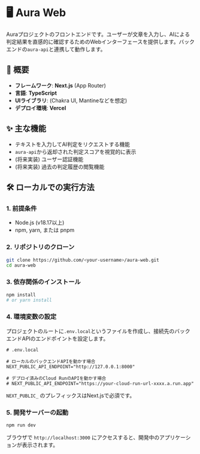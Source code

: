 # 🖥️ Aura Web

Auraプロジェクトのフロントエンドです。ユーザーが文章を入力し、AIによる判定結果を直感的に確認するためのWebインターフェースを提供します。バックエンドの`aura-api`と連携して動作します。

## 🚀 概要

* **フレームワーク**: **Next.js** (App Router)
* **言語**: **TypeScript**
* **UIライブラリ**: (Chakra UI, Mantineなどを想定)
* **デプロイ環境**: **Vercel**

## ✨ 主な機能

* テキストを入力してAI判定をリクエストする機能
* `aura-api`から返却された判定スコアを視覚的に表示
* (将来実装) ユーザー認証機能
* (将来実装) 過去の判定履歴の閲覧機能

## 🛠️ ローカルでの実行方法

### 1. 前提条件

* Node.js (v18.17以上)
* npm, yarn, または pnpm

### 2. リポジトリのクローン

```bash
git clone https://github.com/<your-username>/aura-web.git
cd aura-web
```

### 3. 依存関係のインストール

```bash
npm install
# or yarn install
```

### 4. 環境変数の設定

プロジェクトのルートに`.env.local`というファイルを作成し、接続先のバックエンドAPIのエンドポイントを設定します。

```env
# .env.local

# ローカルのバックエンドAPIを動かす場合
NEXT_PUBLIC_API_ENDPOINT="http://127.0.0.1:8000"

# デプロイ済みのCloud RunのAPIを動かす場合
# NEXT_PUBLIC_API_ENDPOINT="https://your-cloud-run-url-xxxx.a.run.app"
```

`NEXT_PUBLIC_` のプレフィックスはNext.jsで必須です。

### 5. 開発サーバーの起動

```bash
npm run dev
```

ブラウザで `http://localhost:3000` にアクセスすると、開発中のアプリケーションが表示されます。